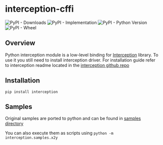 interception-cffi
=================
![PyPI - Downloads](https://img.shields.io/pypi/dm/interception)
![PyPI - Implementation](https://img.shields.io/pypi/implementation/interception)
![PyPI - Python Version](https://img.shields.io/pypi/pyversions/interception)
![PyPI - Wheel](https://img.shields.io/pypi/wheel/interception)



Overview
--------

Python interception module is a low-level binding for [Interception][interception] library.
To use it you still need to install interception driver.
For installation guide refer to interception readme located in the [interception github repo][interception]

Installation
--------

`pip install interception`


Samples
-------

Original samples are ported to python and can be found in [samples directory][samples]

You can also execute them as scripts using
`python -m interception.samples.x2y`


[interception]: https://github.com/oblitum/interception/
[samples]: https://github.com/vpoverennov/interception-cffi/tree/master/samples
